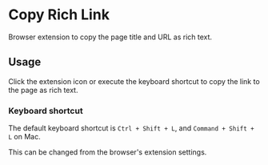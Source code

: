 # Copy Rich Link

Browser extension to copy the page title and URL as rich text.

## Usage

Click the extension icon or execute the keyboard shortcut to copy the link to the page as rich text.

### Keyboard shortcut

The default keyboard shortcut is `Ctrl + Shift + L`, and `Command + Shift + L` on Mac.

This can be changed from the browser's extension settings.
